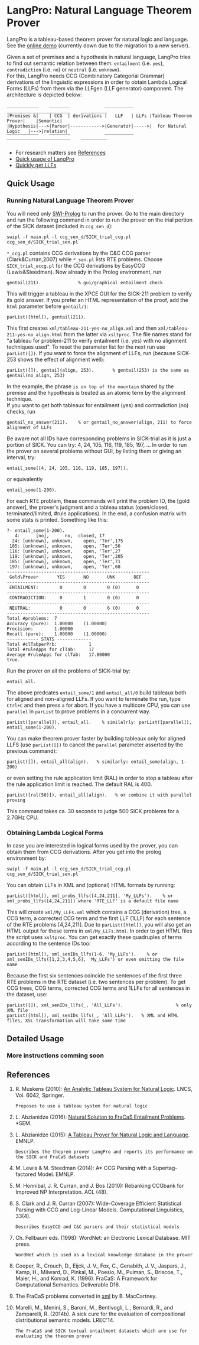 # LangPro: Natural Language Theorem Prover
LangPro is a tableau-based theorem prover for natural logic and language.
See the [online demo](http://naturallogic.pro/langpro) (currently down due to the migration to a new server).

Given a set of premises and a hypothesis in natural language, LangPro tries to find out semantic relation between them: `entailment` (i.e. `yes`), `contradiction` (i.e. `no`) or `neutral` (i.e. `unknown`).  
For this, LangPro needs CCG (Combinatory Categorial Grammar) derivations of the linguistic expressions in order to obtain Lambda Logical Forms (LLFs) from them via the LLFgen (LLF generator) component. The architecture is depicted below: 
```
____________    ________             ___________      ________________________    __________ 
|Premises &|    | CCG  | derivations |   LLF   | LLFs |Tableau Theorem Prover|    |Semantic|
|Hypothesis|--->|Parser|------------>|Generator|----->|  for Natural Logic   |--->|relation|
‾‾‾‾‾‾‾‾‾‾‾‾    ‾‾‾‾‾‾‾‾             ‾‾‾‾‾‾‾‾‾‾‾      ‾‾‾‾‾‾‾‾‾‾‾‾‾‾‾‾‾‾‾‾‾‾‾‾    ‾‾‾‾‾‾‾‾‾‾ 
```
* For research matters see [References](#references)
* [Quick usage of LangPro](#running-natural-language-theorem-prover)
* [Quickly get LLFs](#obtaining-lambda-logical-forms)


## Quick Usage

### Running Natural Language Theorem Prover
You will need only [SWI-Prolog](http://www.swi-prolog.org) to run the prover.
Go to the main directory and run the following command in order to run the prover on the trial portion of the SICK dataset (included in `ccg_sen_d`):
```
swipl -f main.pl -l ccg_sen_d/SICK_trial_ccg.pl ccg_sen_d/SICK_trial_sen.pl
```
`*_ccg.pl` contains CCG derivations by the C&C CCG parser (Clark&Curran,2007) while `*_sen.pl` lists RTE problems. 
Choose `SICK_trial_eccg.pl` for the CCG derivations by EasyCCG (Lewis&Steedman). 
Now already in the Prolog environment, run 
```
gentail(211).              % gui/graphical entailment check
```
This will trigger a tableau in the XPCE GUI for the SICK-211 problem to verify its gold answer. 
If you prefer an HTML representation of the proof, add the `html` parameter before `gentail/1`:
```
parList([html]), gentail(211).
```
This first creates `xml/tableau-211-yes-no_align.xml` and then `xml/tableau-211-yes-no_align.html` from the latter via `xsltproc`.
The file names stand for "a tableau for problem-211 to verify entailment (i.e. yes) with no alignment techniques used".
To reset the parameter list for the next run use `parList([])`.
If you want to force the alignment of LLFs, run (because SICK-253 shows the effect of alignment well):
```
parList([]), gentail(align, 253).       % gentail(253) is the same as gentail(no_align, 253)
```
In the example, the phrase `is on top of the mountain` shared by the premise and the hypothesis is treated as an atomic term by the alignment technique.  
If you want to get both tableaux for entailment (yes) and contradiction (no) checks, run 
```
gentail_no_answer(211).    % or gentail_no_answer(align, 211) to force alignment of LLFs
```
Be aware not all IDs have corresponding problems in SICK-trial as it is just a portion of SICK. 
You can try: 4, 24, 105, 116, 119, 185, 197, ... 
In order to run the prover on several problems without GUI, by listing them or giving an interval, try: 
```
entail_some([4, 24, 105, 116, 119, 185, 197]).
```
or equivalently
```
entail_some(1-200).
```
For each RTE problem, these commands will print the problem ID, the [gold answer], the prover's judgment and a tableau status (open/closed, terminated/limited, #rule applications). 
In the end, a confusion matrix with some stats is printed.
Something like this:
```
?- entail_some(1-200).
   4:      [no],      no,  closed, 17         
  24: [unknown], unknown,    open, 'Ter',175  
 105: [unknown], unknown,    open, 'Ter',56   
 116: [unknown], unknown,    open, 'Ter',27   
 119: [unknown], unknown,    open, 'Ter',205  
 185: [unknown], unknown,    open, 'Ter',71   
 197: [unknown], unknown,    open, 'Ter',68   
------------------------------------------------------ 
 Gold\Prover       YES       NO       UNK       DEF
------------------------------------------------------ 
 ENTAILMENT:        0        0        0 (0)      0 
------------------------------------------------------ 
 CONTRADICTION:     0        1        0 (0)      0 
------------------------------------------------------ 
 NEUTRAL:           0        0        6 (0)      0 
------------------------------------------------------ 
Total #problems:  7
Accuracy (pure):  1.00000    (1.00000)
Precision:        1.00000
Recall (pure):    1.00000    (1.00000)
------------ STATS -------------
Total #clTabperPrb:            1
Total #ruleApps for clTab:     17
Average #ruleApps for clTab:   17.00000
true.
```
Run the prover on all the problems of SICK-trial by:
```
entail_all.
```
The above predcates `entail_some/1` and `entail_all/0` build tableaux both for aligned and non-aligned LLFs.
If you want to terminate the run, type `Ctrl+C` and then press `a` for abort.
If you have a multicore CPU, you can use `parallel` in `parList` to prove problems in a concurrent way.
```
parList([parallel]), entail_all.    % similalrly: parList([parallel]), entail_some(1-200). 
```
You can make theorem prover faster by building tableaux only for aligned LLFS (use `parList([])` to cancel the `parallel` parameter asserted by the previous command):
```
parList([]), entail_all(align).   % similarly: entail_some(align, 1-200)    
```
or even setting the rule application limit (RAL) in order to stop a tableau after the rule application limit is reached.
The default RAL is 400.  
```
parList([ral(50)]), entail_all(align).   % or combine it with parallel proving
```
This command takes ca. 30 seconds to judge 500 SICK problems for a 2.7GHz CPU.


### Obtaining Lambda Logical Forms

In case you are interested in logical forms used by the prover, you can obtain them from CCG derivations.
After you get into the prolog environment by:
```
swipl -f main.pl -l ccg_sen_d/SICK_trial_ccg.pl ccg_sen_d/SICK_trial_sen.pl
```
You can obtain LLFs in XML and (optional) HTML formats by running:   
```
parList([html]), xml_probs_llfs([4,24,211], 'My_LLFs').    % or xml_probs_llfs([4,24,211]) where 'RTE_LLF' is a default file name 
```
This will create `xml/My_LLFs.xml` which contains a CCG (derivation) tree, a CCG term, a corrected CCG term and the first LLF (1LLF) for each sentence of the RTE problems [4,24,211].
Due to `parList([html])`, you will also get an HTML output for these terms in `xml/My_LLFs.html`.
In order to get HTML files the script uses `xsltproc`.
You can get exactly these quadruples of terms according to the sentence IDs too:  
```
parList([html]), xml_senIDs_llfs(1-6, 'My_LLFs').    % or xml_senIDs_llfs([1,2,3,4,5,6], 'My_LLFs') or even omitting the file name 
```
Because the first six sentences coincide the sentences of the first three RTE problems in the RTE dataset (i.e. two sentences per problem).
To get CCG trees, CCG terms, corrected CCG terms and 1LLFs for all sentences in the dataset, use:
```
parList([]), xml_senIDs_llfs(_, 'All_LLFs').                    % only XML file
parList([html]), xml_senIDs_llfs(_, 'All_LLFs').   % XML and HTML files, XSL transformation will take some time
```


## Detailed Usage


### More instructions comming soon

## References

1. R. Muskens (2010): [An Analytic Tableau System for Natural Logic](http://link.springer.com/chapter/10.1007/978-3-642-14287-1_11). LNCS, Vol. 6042, Springer.

   `Proposes to use a tableau system for natural logic`

1. L. Abzianidze (2016): [Natural Solution to FraCaS Entailment Problems](https://aclweb.org/anthology/S/S16/S16-2007.pdf). *SEM.
2. L. Abzianidze (2015): [A Tableau Prover for Natural Logic and Language](http://www.aclweb.org/anthology/D15-1296.pdf). EMNLP.

   `Describes the theprem prover LangPro and reports its performance on the SICK and FraCaS datasets`

4. M. Lewis & M. Steedman (2014): A* CCG Parsing with a Supertag-factored Model. EMNLP.
6. M. Honnibal, J. R. Curran, and J. Bos (2010): Rebanking CCGbank for Improved NP Interpretation. ACL (48).
7. S. Clark and J. R. Curran (2007): Wide-Coverage Efficient Statistical Parsing with CCG and Log-Linear Models. Computational Linguistics, 33(4).

   `Describes EasyCCG and C&C parsers and their statistical models` 
   
8. Ch. Fellbaum eds. (1998): WordNet: an Electronic Lexical Database. MIT press.

   `WordNet which is used as a lexical knowledge database in the prover`

9. Cooper,  R.,  Crouch,  D.,  Eijck,  J.  V.,  Fox,  C.,  Genabith,  J.  V.,  Jaspars,  J.,  Kamp,  H., Milward, D., Pinkal, M., Poesio, M., Pulman, S., Briscoe, T., Maier, H., and Konrad, K. (1996). FraCaS: A Framework for Computational Semantics. Deliverable D16.
9. The FraCaS problems converted in [xml](https://nlp.stanford.edu/~wcmac/downloads/fracas.xml) by B. MacCartney.
9. Marelli,  M.,  Menini,  S.,  Baroni,  M.,  Bentivogli,  L.,  Bernardi,  R.,  and  Zamparelli,  R. (2014b).  A sick cure for the evaluation of compositional distributional semantic models. LREC'14.

   `The FraCaS and SICK textual entailment datasets which are use for evaluating the theorem prover`

